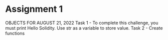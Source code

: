# Assignment 1

OBJECTS FOR AUGUST 21, 2022 
Task 1 - To complete this challenge, you must print Hello Solidity. Use str as a variable to store value.
Task 2 - Create functions
